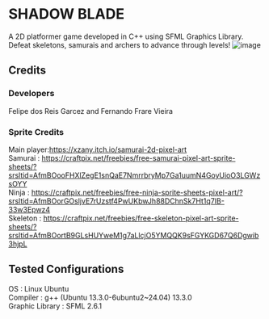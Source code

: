 # SHADOW BLADE
   A 2D platformer game developed in C++ using SFML Graphics Library. Defeat skeletons, samurais and archers to advance through levels!
   ![image](https://github.com/user-attachments/assets/7bc7de15-8e5f-435e-96f1-6a37bb6666b9)
## Credits
   ### Developers
   Felipe dos Reis Garcez and Fernando Frare Vieira
   ### Sprite Credits
   Main player:https://xzany.itch.io/samurai-2d-pixel-art  
   Samurai : https://craftpix.net/freebies/free-samurai-pixel-art-sprite-sheets/?srsltid=AfmBOooFHXlZegE1snQaE7NmrrbryMp7Ga1uumN4GoyUioO3LGWzsOYY  
   Ninja : https://craftpix.net/freebies/free-ninja-sprite-sheets-pixel-art/?srsltid=AfmBOorGOsljvE7rUzstf4PwUKbwJh88DChnSk7Ht1q7IB-33w3Epwz4  
   Skeleton : https://craftpix.net/freebies/free-skeleton-pixel-art-sprite-sheets/?srsltid=AfmBOortB9GLsHUYweM1g7aLlcjO5YMQQK9sFGYKGD67Q6Dgwib3hjpL    
## Tested Configurations  
   OS : Linux Ubuntu    
   Compiler : g++ (Ubuntu 13.3.0-6ubuntu2~24.04) 13.3.0  
   Graphic Library : SFML 2.6.1
   
